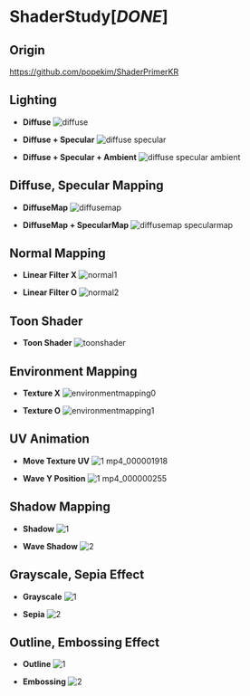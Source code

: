 # ShaderStudy[*DONE*]

## Origin
https://github.com/popekim/ShaderPrimerKR

## Lighting
* **Diffuse**
![diffuse](https://cloud.githubusercontent.com/assets/13383741/23899924/93d3a30e-08fa-11e7-98d5-798485969ede.PNG)  
  
* **Diffuse + Specular**
![diffuse specular](https://cloud.githubusercontent.com/assets/13383741/23899926/93d52f08-08fa-11e7-9cd5-4d0717fdef9f.PNG)  
  
* **Diffuse + Specular + Ambient**
![diffuse specular ambient](https://cloud.githubusercontent.com/assets/13383741/23899925/93d550aa-08fa-11e7-9a53-224bbda00e46.PNG)

## Diffuse, Specular Mapping
* **DiffuseMap**
![diffusemap](https://cloud.githubusercontent.com/assets/13383741/23900097/2e5c54e8-08fb-11e7-8820-a873ea083f8e.PNG)

* **DiffuseMap + SpecularMap**
![diffusemap specularmap](https://cloud.githubusercontent.com/assets/13383741/23900096/2e58be28-08fb-11e7-8d04-dbdd8381220a.PNG)

## Normal Mapping
* **Linear Filter X**
![normal1](https://cloud.githubusercontent.com/assets/13383741/23933555/b2d701e6-0982-11e7-8560-8d3095c2d224.PNG)

* **Linear Filter O**
![normal2](https://cloud.githubusercontent.com/assets/13383741/23933558/b4b5a864-0982-11e7-8e3d-1627b2b9f053.PNG)

## Toon Shader
* **Toon Shader**
![toonshader](https://cloud.githubusercontent.com/assets/13383741/24024613/2bd31cbc-0af8-11e7-8cd3-925545ae50b7.PNG)

## Environment Mapping
* **Texture X**
![environmentmapping0](https://cloud.githubusercontent.com/assets/13383741/24024578/fe830e16-0af7-11e7-9cf7-9032838d8271.PNG)

* **Texture O**
![environmentmapping1](https://cloud.githubusercontent.com/assets/13383741/24024579/fe831d52-0af7-11e7-9692-0a19711f3d35.PNG)

## UV Animation
* **Move Texture UV**
![1 mp4_000001918](https://cloud.githubusercontent.com/assets/13383741/24071076/763033a6-0c0d-11e7-9d1d-3a127b1d61aa.gif)

* **Wave Y Position**
![1 mp4_000000255](https://cloud.githubusercontent.com/assets/13383741/24071269/6e6289e0-0c11-11e7-8f9b-70caf3205a0c.gif)

## Shadow Mapping
* **Shadow**
![1](https://cloud.githubusercontent.com/assets/13383741/24105305/c61719aa-0dc7-11e7-802a-f880300c09fb.PNG)

* **Wave Shadow**
![2](https://cloud.githubusercontent.com/assets/13383741/24105306/c640aafe-0dc7-11e7-8239-7843e837352a.gif)

## Grayscale, Sepia Effect
* **Grayscale**
![1](https://cloud.githubusercontent.com/assets/13383741/24145517/c875c5c2-0e74-11e7-9ef5-e1cf51358422.PNG)

* **Sepia**
![2](https://cloud.githubusercontent.com/assets/13383741/24145516/c87595d4-0e74-11e7-98c9-d1f511543d53.PNG)

## Outline, Embossing Effect
* **Outline**
![1](https://cloud.githubusercontent.com/assets/13383741/24251395/62356f56-101d-11e7-84f6-4e8476f53ad1.PNG)

* **Embossing**
![2](https://cloud.githubusercontent.com/assets/13383741/24251396/625f14b4-101d-11e7-95be-c49d88049fd8.PNG)
